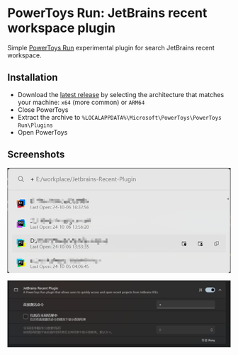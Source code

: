 # PowerToys Run: JetBrains recent workspace plugin

Simple [PowerToys Run](https://learn.microsoft.com/windows/powertoys/run) experimental plugin for search JetBrains recent workspace.

## Installation

- Download the [latest release](https://github.com/pony-huang/JetBrains-Recent-Plugin/releases/) by selecting the architecture that matches your machine: `x64` (more common) or `ARM64`
- Close PowerToys
- Extract the archive to `%LOCALAPPDATA%\Microsoft\PowerToys\PowerToys Run\Plugins`
- Open PowerToys


## Screenshots

![Search](./images/Search.png)

![Plugin](./images/Plugin.png)